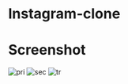 # Instagram-clone

# Screenshot
![pri](https://user-images.githubusercontent.com/62677231/85469923-b0846a80-b584-11ea-91f1-4f7de26d6365.png)
![sec](https://user-images.githubusercontent.com/62677231/85469931-b2e6c480-b584-11ea-8d78-07f38bc6b1bc.png)
![tr](https://user-images.githubusercontent.com/62677231/85469942-b5491e80-b584-11ea-91a9-f94038bf2b32.png)
